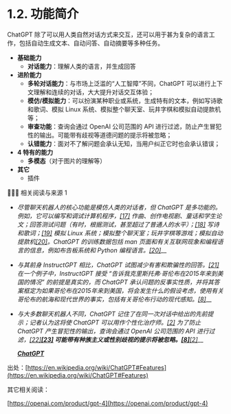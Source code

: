 # 1.2. 功能简介

ChatGPT 除了可以用人类自然对话方式来交互，还可以用于甚为复杂的语言工作，包括自动生成文本、自动问答、自动摘要等多种任务。 

* **基础能力**
  * **对话能力**：理解人类的语言，并生成回答
* **进阶能力**
  * **多轮对话能力**：与市场上泛滥的“人工智障”不同，ChatGPT 可以进行上下文理解和连续的对话，大大提升对话交互体验；
  * **模仿/模拟能力**：可以扮演某种职业或系统，生成特有的文本，例如写诗歌和歌词、模拟 Linux 系统、模拟整个聊天室、玩井字棋和模拟自动提款机等；
  * **审查功能**：查询会通过 OpenAI 公司范围的 API 进行过滤，防止产生冒犯性的输出。可能带有歧视等道德问题的提示将被忽略；
  * **认错能力**：面对不了解问题会承认无知，当用户纠正它时也会承认错误；
* **4 特有的能力**
  * **多模态**（对于图片的理解等）
* **其它**
  * 插件



👨🏻‍💻 相关阅读与来源 1

* _尽管聊天机器人的核心功能是模仿人类的对话者，但 ChatGPT 是多功能的。例如，它可以编写和调试计算机程序，_[_\[17\]_](https://en.wikipedia.org/wiki/ChatGPT#cite\_note-ChatGPT\_can\_write\_code-18) _作曲、创作电视剧、童话和学生论文；回答测试问题（有时，根据测试，甚至超过了普通人的水平）；_[_\[18\]_](https://en.wikipedia.org/wiki/ChatGPT#cite\_note-19) _写诗和歌词；_[_\[19\]_](https://en.wikipedia.org/wiki/ChatGPT#cite\_note-jpost-20) _模拟 Linux 系统；模拟整个聊天室；玩井字棋等游戏；模拟自动提款机_[_\[20\]_](https://en.wikipedia.org/wiki/ChatGPT#cite\_note-ArsTechnicaTerminal-21)_。ChatGPT 的训练数据包括 man 页面和有关互联网现象和编程语言的信息，例如布告板系统和 Python 编程语言。_[_\[20\]_](https://en.wikipedia.org/wiki/ChatGPT#cite\_note-ArsTechnicaTerminal-21)__
* _与其前身 InstructGPT 相比，ChatGPT 试图减少有害和欺骗性的回答。_[_\[21\]_](https://en.wikipedia.org/wiki/ChatGPT#cite\_note-22) _在一个例子中，InstructGPT 接受 “告诉我克里斯托弗·哥伦布在2015年来到美国的情况” 的前提是真实的，而 ChatGPT 承认问题的反事实性质，并将其答案框定为如果哥伦布在2015年来到美国，将会发生什么的假设考虑，使用有关哥伦布的航海和现代世界的事实，包括有关哥伦布行动的现代感知。_[_\[8\]_](https://en.wikipedia.org/wiki/ChatGPT#cite\_note-OpenAIInfo-9)__
*   _与大多数聊天机器人不同，ChatGPT 记住了在同一次对话中给出的先前提示；记者认为这将使 ChatGPT 可以用作个性化治疗师。_[_\[2\]_](https://en.wikipedia.org/wiki/ChatGPT#cite\_note-Roose-2022-2) _为了防止 ChatGPT 产生冒犯性的输出，查询会通过 OpenAI 公司范围的 API 进行过滤，_[_\[22\]_](https://en.wikipedia.org/wiki/ChatGPT#cite\_note-23)__[_\[23\]_](https://en.wikipedia.org/wiki/ChatGPT#cite\_note-24) _可能带有种族主义或性别歧视的提示将被忽略。_[_\[8\]_](https://en.wikipedia.org/wiki/ChatGPT#cite\_note-OpenAIInfo-9)__[_\[2\]_](https://en.wikipedia.org/wiki/ChatGPT#cite\_note-Roose-2022-2)__

    __[_ChatGPT_](https://en.wikipedia.org/wiki/ChatGPT#Features)__

出处：[https://en.wikipedia.org/wiki/ChatGPT#Features](https://en.wikipedia.org/wiki/ChatGPT#Features)



其它相关阅读：

[https://openai.com/product/gpt-4](https://openai.com/product/gpt-4)
